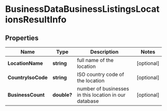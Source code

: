 # BusinessDataBusinessListingsLocationsResultInfo


## Properties

| Name | Type | Description | Notes |
|------------ | ------------- | ------------- | -------------|
**LocationName** | **string** | full name of the location |[optional]|
**CountryIsoCode** | **string** | ISO country code of the location |[optional]|
**BusinessCount** | **double?** | number of businesses in this location in our database |[optional]|